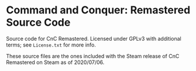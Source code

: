 # Command and Conquer: Remastered Source Code

Source code for CnC Remastered. Licensed under GPLv3 with additional terms;
see `License.txt` for more info.

These source files are the ones included with the Steam release of CnC
Remastered on Steam as of 2020/07/06.